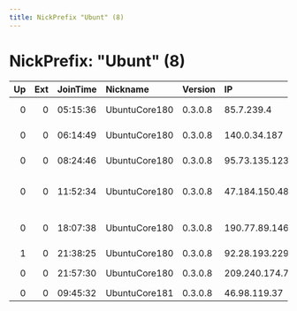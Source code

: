 ```yaml
---
title: NickPrefix "Ubunt" (8)
---
```


# NickPrefix: "Ubunt" (8)

|   Up |   Ext | JoinTime   | Nickname      | Version   | IP             | AS                                       | CC   |   ORp |   Dirp | OS    | Contact   |   eFamMembers |
|-----:|------:|:-----------|:--------------|:----------|:---------------|:-----------------------------------------|:-----|------:|-------:|:------|:----------|--------------:|
|    0 |     0 | 05:15:36   | UbuntuCore180 | 0.3.0.8   | 85.7.239.4     | Swisscom Switzerland Ltd                 | ch   | 39455 |      0 | Linux | None      |             1 |
|    0 |     0 | 06:14:49   | UbuntuCore180 | 0.3.0.8   | 140.0.34.187   | Linknet-Fastnet ASN                      | id   | 45029 |      0 | Linux | None      |             1 |
|    0 |     0 | 08:24:46   | UbuntuCore180 | 0.3.0.8   | 95.73.135.123  | PJSC Rostelecom                          | ru   | 35051 |      0 | Linux | None      |             1 |
|    0 |     0 | 11:52:34   | UbuntuCore180 | 0.3.0.8   | 47.184.150.48  | Frontier Communications of America, Inc. | us   | 37309 |      0 | Linux | None      |             1 |
|    0 |     0 | 18:07:38   | UbuntuCore180 | 0.3.0.8   | 190.77.89.146  | CANTV Servicios, Venezuela               | ve   | 37153 |      0 | Linux | None      |             1 |
|    1 |     0 | 21:38:25   | UbuntuCore180 | 0.3.0.8   | 92.28.193.229  | TalkTalk                                 | gb   | 34641 |      0 | Linux | None      |             1 |
|    0 |     0 | 21:57:30   | UbuntuCore180 | 0.3.0.8   | 209.240.174.70 | NetWest Online, Inc.                     | us   | 35661 |      0 | Linux | None      |             1 |
|    0 |     0 | 09:45:32   | UbuntuCore181 | 0.3.0.8   | 46.98.119.37   | ISP Fregat Ltd.                          | ua   | 43266 |      0 | Linux | None      |             1 |
